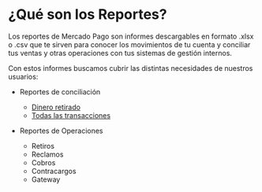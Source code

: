 # ¿Qué son los Reportes?

Los reportes de Mercado Pago son informes descargables en formato .xlsx o .csv que te sirven para conocer los movimientos de tu cuenta y conciliar tus ventas y otras operaciones con tus sistemas de gestión internos.

Con estos informes buscamos cubrir las distintas necesidades de nuestros usuarios:

* Reportes de conciliación
    + [Dinero retirado](https://www.mercadopago.com.ar/developers/es/guides/reports/available-money/introduction/)
    + [Todas las transacciones](https://www.mercadopago.com.ar/developers/es/guides/reports/account-money/introduction/)

* Reportes de Operaciones
    + Retiros
    + Reclamos
    + Cobros
    + Contracargos
    + Gateway
